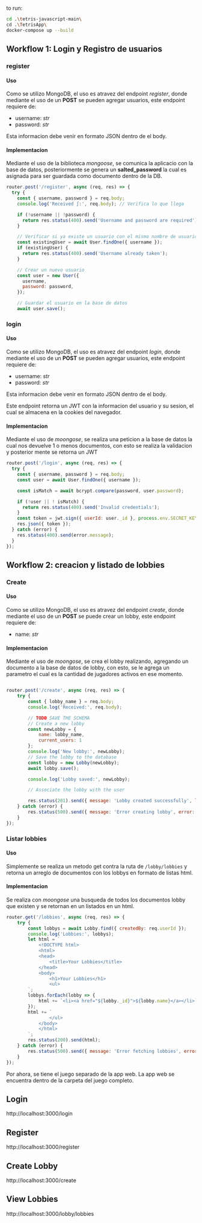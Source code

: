 to run: 

``` bash
cd .\tetris-javascript-main\
cd .\TetrisApp\
docker-compose up --build
```

## Workflow 1: Login y Registro de usuarios

### register
#### Uso
Como se utilizo MongoDB, el uso es atravez del endpoint *register*, donde mediante el uso de un **POST** se pueden agregar usuarios, este endpoint requiere de:
* username: *str*
* password: *str*

Esta informacion debe venir en formato JSON dentro de el body.

#### Implementacion
Mediante el uso de la biblioteca *mongoose*, se comunica la aplicacio con la base de datos, posteriormente se genera un **salted_password** la cual es asignada para ser guardada como documento dentro de la DB.
```js
router.post('/register', async (req, res) => {
  try {
    const { username, password } = req.body;
    console.log('Received ∫:', req.body); // Verifica lo que llega

    if (!username || !password) {
      return res.status(400).send('Username and password are required');
    }

    // Verificar si ya existe un usuario con el mismo nombre de usuario
    const existingUser = await User.findOne({ username });
    if (existingUser) {
      return res.status(400).send('Username already taken');
    }

    // Crear un nuevo usuario
    const user = new User({
      username,
      password: password,
    });

    // Guardar el usuario en la base de datos
    await user.save();
```


### login
#### Uso
Como se utilizo MongoDB, el uso es atravez del endpoint *login*, donde mediante el uso de un **POST** se pueden agregar usuarios, este endpoint requiere de:
* username: *str*
* password: *str*

Esta informacion debe venir en formato JSON dentro de el body.

Este endpoint retorna un JWT con la informacion del usuario y su sesion, el cual se almacena en la cookies del navegador.

#### Implementacion
Mediante el uso de *moongose*, se realiza una peticion a la base de datos la cual nos devuelve 1 o menos documentos, con esto se realiza la validacion y posterior mente se retorna un JWT

```js
router.post('/login', async (req, res) => {
  try {
    const { username, password } = req.body;
    const user = await User.findOne({ username });

    const isMatch = await bcrypt.compare(password, user.password);

    if (!user || ! isMatch) {
      return res.status(400).send('Invalid credentials');
    }
    const token = jwt.sign({ userId: user._id }, process.env.SECRET_KEY, { expiresIn: '1h' });
    res.json({ token });
  } catch (error) {
    res.status(400).send(error.message);
  }
});
```
## Workflow 2: creacion y listado de lobbies
### Create
#### Uso
Como se utilizo MongoDB, el uso es atravez del endpoint *create*, donde mediante el uso de un **POST** se puede crear un lobby, este endpoint requiere de:
* name: *str*

#### Implementacion
Mediante el uso de *moongose*, se crea el lobby realizando, agregando un documento a la base de datos de lobby, con esto, se le agrega un parametro el cual es la cantidad de jugadores activos en ese momento.
```js

router.post('/create', async (req, res) => {
    try {
        const { lobby_name } = req.body;
        console.log('Received:', req.body);

        // TODO SAVE THE SCHEMA
        // Create a new lobby
        const newLobby = {
            name: lobby_name,
            current_users: 1
        };
        console.log('New lobby:', newLobby);
        // Save the lobby to the database
        const lobby = new Lobby(newLobby);
        await lobby.save();

        console.log('Lobby saved:', newLobby);

        // Associate the lobby with the user

        res.status(201).send({ message: 'Lobby created successfully', lobby: newLobby });
    } catch (error) {
        res.status(500).send({ message: 'Error creating lobby', error: error.message });
    }
});
```
### Listar lobbies
#### Uso
Simplemente se realiza un metodo get contra la ruta de `/lobby/lobbies` y retorna un arreglo de documentos con los lobbys en formato de listas html.

#### Implementacion
Se realiza con *moongose* una busqueda de todos los documentos lobby que existen y se retornan en un listados en un html.

```js
router.get('/lobbies', async (req, res) => {
    try {
        const lobbys = await Lobby.find({ createdBy: req.userId });
        console.log('Lobbies:', lobbys);
        let html = `
            <!DOCTYPE html>
            <html>
            <head>
                <title>Your Lobbies</title>
            </head>
            <body>
                <h1>Your Lobbies</h1>
                <ul>
        `;
        lobbys.forEach(lobby => {
            html += `<li><a href="${lobby._id}">${lobby.name}</a></li>`;
        });
        html += `
                </ul>
            </body>
            </html>
        `;
        res.status(200).send(html);
    } catch (error) {
        res.status(500).send({ message: 'Error fetching lobbies', error: error.message });
    }
});
```







Por ahora, se tiene el juego separado de la app web. La app web se encuentra dentro de la carpeta del juego completo.

## Login
http://localhost:3000/login

## 

## Register
http://localhost:3000/register

## Create Lobby
http://localhost:3000/create

## View Lobbies
http://localhost:3000/lobby/lobbies
